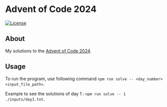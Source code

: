 # Advent of Code 2024

[![License](https://img.shields.io/github/license/ythepaut/advent-of-code-2024?style=for-the-badge)](https://github.com/ythepaut/advent-of-code-2024/blob/master/LICENSE)

## About

My solutions to the [Advent of Code 2024](https://adventofcode.com/2024).

## Usage

To run the program, use following command `npm run solve -- <day_number> <input_file_path>`.

Example to see the solutions of day 1 : `npm run solve -- 1 ./inputs/day1.txt`.
